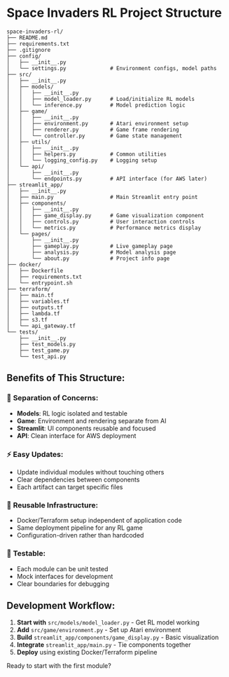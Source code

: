 # Space Invaders RL Project Structure

```
space-invaders-rl/
├── README.md
├── requirements.txt
├── .gitignore
├── config/
│   ├── __init__.py
│   └── settings.py              # Environment configs, model paths
├── src/
│   ├── __init__.py
│   ├── models/
│   │   ├── __init__.py
│   │   ├── model_loader.py      # Load/initialize RL models
│   │   └── inference.py         # Model prediction logic
│   ├── game/
│   │   ├── __init__.py
│   │   ├── environment.py       # Atari environment setup
│   │   ├── renderer.py          # Game frame rendering
│   │   └── controller.py        # Game state management
│   ├── utils/
│   │   ├── __init__.py
│   │   ├── helpers.py           # Common utilities
│   │   └── logging_config.py    # Logging setup
│   └── api/
│       ├── __init__.py
│       └── endpoints.py         # API interface (for AWS later)
├── streamlit_app/
│   ├── __init__.py
│   ├── main.py                  # Main Streamlit entry point
│   ├── components/
│   │   ├── __init__.py
│   │   ├── game_display.py      # Game visualization component
│   │   ├── controls.py          # User interaction controls
│   │   └── metrics.py           # Performance metrics display
│   └── pages/
│       ├── __init__.py
│       ├── gameplay.py          # Live gameplay page
│       ├── analysis.py          # Model analysis page
│       └── about.py             # Project info page
├── docker/
│   ├── Dockerfile
│   ├── requirements.txt
│   └── entrypoint.sh
├── terraform/
│   ├── main.tf
│   ├── variables.tf
│   ├── outputs.tf
│   ├── lambda.tf
│   ├── s3.tf
│   └── api_gateway.tf
└── tests/
    ├── __init__.py
    ├── test_models.py
    ├── test_game.py
    └── test_api.py
```

## Benefits of This Structure:

### 🎯 **Separation of Concerns:**
- **Models**: RL logic isolated and testable
- **Game**: Environment and rendering separate from AI
- **Streamlit**: UI components reusable and focused
- **API**: Clean interface for AWS deployment

### ⚡ **Easy Updates:**
- Update individual modules without touching others
- Clear dependencies between components
- Each artifact can target specific files

### 🔧 **Reusable Infrastructure:**
- Docker/Terraform setup independent of application code
- Same deployment pipeline for any RL game
- Configuration-driven rather than hardcoded

### 🧪 **Testable:**
- Each module can be unit tested
- Mock interfaces for development
- Clear boundaries for debugging

## Development Workflow:
1. **Start with** `src/models/model_loader.py` - Get RL model working
2. **Add** `src/game/environment.py` - Set up Atari environment  
3. **Build** `streamlit_app/components/game_display.py` - Basic visualization
4. **Integrate** `streamlit_app/main.py` - Tie components together
5. **Deploy** using existing Docker/Terraform pipeline

Ready to start with the first module?